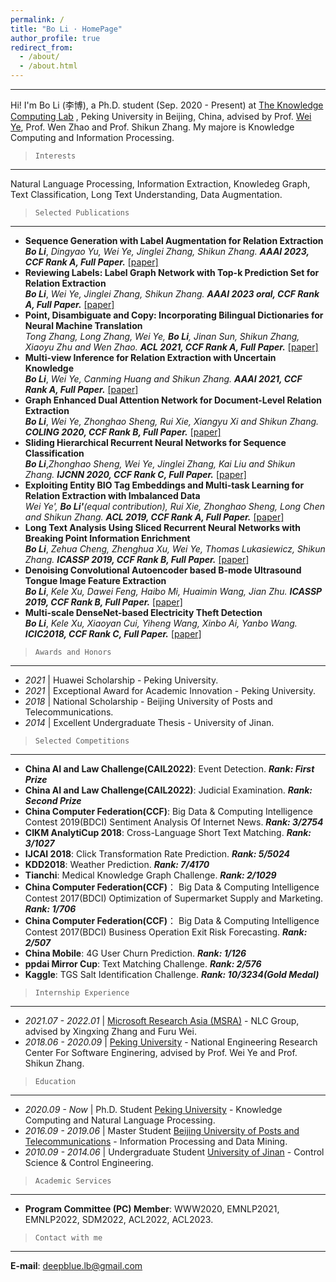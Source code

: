 ```yaml
---
permalink: /
title: "Bo Li · HomePage"
author_profile: true
redirect_from: 
  - /about/
  - /about.html
---
```


------
Hi! I'm Bo Li (李博), a Ph.D. student (Sep. 2020 - Present) at [The Knowledge Computing Lab](https://se.pku.edu.cn/kcl/) , Peking University in Beijing, China, advised by Prof. [Wei Ye](https://se.pku.edu.cn/kcl/weiye/), Prof. Wen Zhao and Prof. Shikun Zhang.
My majore is Knowledge Computing and Information Processing. 

> `Interests`
------

Natural Language Processing, Information Extraction, Knowledeg Graph, Text Classification, Long Text Understanding, Data Augmentation. 

> `Selected Publications`
------

* **Sequence Generation with Label Augmentation for Relation Extraction**  
***Bo Li***, *Dingyao Yu, Wei Ye, Jinglei Zhang, Shikun Zhang.* ***AAAI 2023, CCF Rank A, Full Paper.*** [[paper]](https://arxiv.org/abs/2212.14266)
* **Reviewing Labels: Label Graph Network with Top-k Prediction Set for Relation Extraction**  
***Bo Li***, *Wei Ye, Jinglei Zhang, Shikun Zhang.* ***AAAI 2023 oral, CCF Rank A, Full Paper.*** [[paper]](https://arxiv.org/abs/2212.14270)
* **Point, Disambiguate and Copy: Incorporating Bilingual Dictionaries for Neural Machine Translation**  
*Tong Zhang, Long Zhang, Wei Ye, **Bo Li**, Jinan Sun, Shikun Zhang, Xiaoyu Zhu and Wen Zhao.* ***ACL 2021, CCF Rank A, Full Paper.*** [[paper]](https://aclanthology.org/2021.acl-long.307/)
* **Multi-view Inference for Relation Extraction with Uncertain Knowledge**  
***Bo Li***, *Wei Ye, Canming Huang and Shikun Zhang.* ***AAAI 2021, CCF Rank A, Full Paper.*** [[paper]](https://ojs.aaai.org/index.php/AAAI/article/view/17563)
* **Graph Enhanced Dual Attention Network for Document-Level Relation Extraction**  
***Bo Li***, *Wei Ye, Zhonghao Sheng, Rui Xie, Xiangyu Xi and Shikun Zhang.* ***COLING 2020, CCF Rank B, Full Paper.*** [[paper]](https://www.aclweb.org/anthology/2020.coling-main.136/)
* **Sliding Hierarchical Recurrent Neural Networks for Sequence Classification**  
***Bo Li***,*Zhonghao Sheng, Wei Ye, Jinglei Zhang, Kai Liu and Shikun Zhang.* ***IJCNN 2020, CCF Rank C, Full Paper.*** [[paper]](https://ieeexplore.ieee.org/abstract/document/9207626)
* **Exploiting Entity BIO Tag Embeddings and Multi-task Learning for Relation Extraction with Imbalanced Data**  
*Wei Ye', **Bo Li'**(equal contribution), Rui Xie, Zhonghao Sheng, Long Chen and Shikun Zhang.* ***ACL 2019, CCF Rank A, Full Paper.*** [[paper]](https://www.aclweb.org/anthology/P19-1130.pdf)
* **Long Text Analysis Using Sliced Recurrent Neural Networks with Breaking Point Information Enrichment**  
***Bo Li***, *Zehua Cheng, Zhenghua Xu, Wei Ye, Thomas Lukasiewicz, Shikun Zhang.* ***ICASSP 2019, CCF Rank B, Full Paper.*** [[paper]](https://ieeexplore.ieee.org/abstract/document/8683812)
* **Denoising Convolutional Autoencoder based B-mode Ultrasound Tongue Image Feature Extraction**  
***Bo Li***, *Kele Xu, Dawei Feng, Haibo Mi, Huaimin Wang, Jian Zhu.* ***ICASSP 2019, CCF Rank B, Full Paper.*** [[paper]](https://ieeexplore.ieee.org/abstract/document/8682806)
* **Multi-scale DenseNet-based Electricity Theft Detection**  
***Bo Li***, *Kele Xu, Xiaoyan Cui, Yiheng Wang, Xinbo Ai, Yanbo Wang.* ***ICIC2018, CCF Rank C, Full Paper.*** [[paper]](https://link.springer.com/chapter/10.1007%2F978-3-319-95930-6_17)


> `Awards and Honors`
------

* *2021* &#124; Huawei Scholarship - Peking University.
* *2021* &#124; Exceptional Award for Academic Innovation - Peking University.
* *2018* &#124; National Scholarship - Beijing University of Posts and Telecommunications.
* *2014* &#124; Excellent Undergraduate Thesis - University of Jinan.

> `Selected Competitions`
------

* **China AI and Law Challenge(CAIL2022)**: Event Detection. ***Rank: First Prize***
* **China AI and Law Challenge(CAIL2022)**: Judicial Examination. ***Rank: Second Prize***
* **China Computer Federation(CCF)**: Big Data & Computing Intelligence Contest 2019(BDCI)  Sentiment Analysis Of Internet News.  ***Rank: 3/2754***  
* **CIKM AnalytiCup 2018**:  Cross-Language Short Text Matching.  ***Rank: 3/1027***
* **IJCAI 2018**:  Click Transformation Rate Prediction.  ***Rank: 5/5024***
* **KDD2018**:  Weather Prediction.  ***Rank: 7/4170***
* **Tianchi**:  Medical Knowledge Graph Challenge.  ***Rank: 2/1029***
* **China Computer Federation(CCF)**： Big Data & Computing Intelligence Contest 2017(BDCI) Optimization of Supermarket Supply and Marketing.  ***Rank: 1/706***
* **China Computer Federation(CCF)**： Big Data & Computing Intelligence Contest 2017(BDCI) Business Operation Exit Risk Forecasting.  ***Rank: 2/507***
* **China Mobile**: 4G User Churn Prediction.   ***Rank: 1/126***
* **ppdai Mirror Cup**: Text Matching Challenge.   ***Rank: 2/576***
* **Kaggle**:  TGS Salt Identification Challenge.  ***Rank: 10/3234(Gold Medal)***

> `Internship Experience`
------

* *2021.07 - 2022.01* &#124; [Microsoft Research Asia (MSRA)](https://www.msra.cn/) - NLC Group, advised by Xingxing Zhang and Furu Wei.
* *2018.06 - 2020.09* &#124; [Peking University](https://www.pku.edu.cn/) - National Engineering Research Center For Software Enginering, advised by Prof. Wei Ye and Prof. Shikun Zhang.

> `Education`
------

* *2020.09 - Now* &#124; Ph.D. Student [Peking University](https://www.pku.edu.cn/) - Knowledge Computing and Natural Language Processing.
* *2016.09 - 2019.06* &#124; Master Student  [Beijing University of Posts and Telecommunications](https://www.bupt.edu.cn/) - Information Processing and Data Mining.
* *2010.09 - 2014.06* &#124; Undergraduate Student [University of Jinan](http://www.ujn.edu.cn/) - Control Science & Control Engineering.
 
> `Academic Services`
------

* **Program Committee (PC) Member**: WWW2020, EMNLP2021, EMNLP2022, SDM2022, ACL2022, ACL2023.

> `Contact with me`
------

**E-mail**: deepblue.lb@gmail.com
